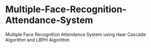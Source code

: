 # Multiple-Face-Recognition-Attendance-System
Multiple Face Recognition Attendance System using Haar Cascade Algorithm and LBPH Algorithm
